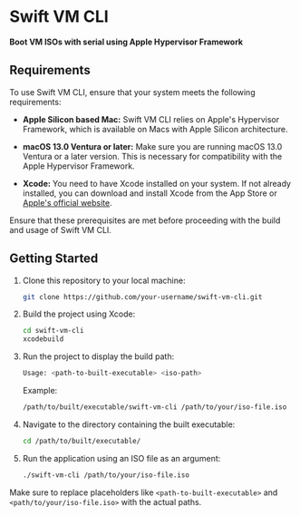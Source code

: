 # Swift VM CLI

**Boot VM ISOs with serial using Apple Hypervisor Framework**

## Requirements

To use Swift VM CLI, ensure that your system meets the following requirements:

- **Apple Silicon based Mac:** Swift VM CLI relies on Apple's Hypervisor Framework, which is available on Macs with Apple Silicon architecture.

- **macOS 13.0 Ventura or later:** Make sure you are running macOS 13.0 Ventura or a later version. This is necessary for compatibility with the Apple Hypervisor Framework.

- **Xcode:** You need to have Xcode installed on your system. If not already installed, you can download and install Xcode from the App Store or [Apple's official website](https://developer.apple.com/xcode/).

Ensure that these prerequisites are met before proceeding with the build and usage of Swift VM CLI.

## Getting Started

1. Clone this repository to your local machine:

    ```bash
    git clone https://github.com/your-username/swift-vm-cli.git
    ```

2. Build the project using Xcode:

    ```bash
    cd swift-vm-cli
    xcodebuild
    ```

3. Run the project to display the build path:

    ```bash
    Usage: <path-to-built-executable> <iso-path>
    ```

    Example:

    ```bash
    /path/to/built/executable/swift-vm-cli /path/to/your/iso-file.iso
    ```

4. Navigate to the directory containing the built executable:

    ```bash
    cd /path/to/built/executable/
    ```

5. Run the application using an ISO file as an argument:

    ```bash
    ./swift-vm-cli /path/to/your/iso-file.iso
    ```

Make sure to replace placeholders like `<path-to-built-executable>` and `<path/to/your/iso-file.iso>` with the actual paths.
